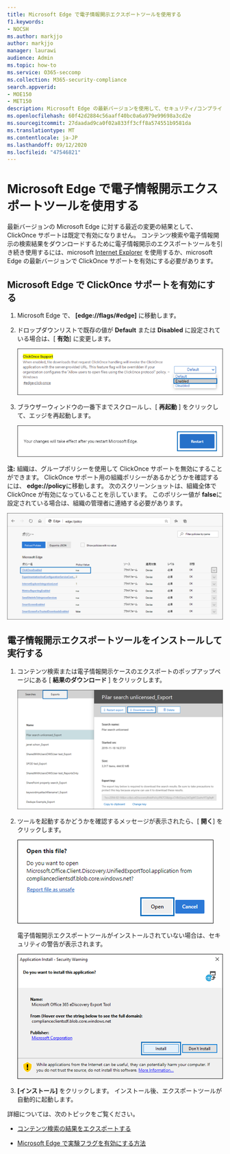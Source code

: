 ```yaml
---
title: Microsoft Edge で電子情報開示エクスポートツールを使用する
f1.keywords:
- NOCSH
ms.author: markjjo
author: markjjo
manager: laurawi
audience: Admin
ms.topic: how-to
ms.service: O365-seccomp
ms.collection: M365-security-compliance
search.appverid:
- MOE150
- MET150
description: Microsoft Edge の最新バージョンを使用して、セキュリティ/コンプライアンスセンターでコンテンツ検索と電子情報開示から検索結果をダウンロードするには、ClickOnce サポートを有効にする必要があります。
ms.openlocfilehash: 60f42d2884c56aaff40bc0a6a979e99698a3cd2e
ms.sourcegitcommit: 27daadad9ca0f02a833ff3cff8a574551b9581da
ms.translationtype: MT
ms.contentlocale: ja-JP
ms.lasthandoff: 09/12/2020
ms.locfileid: "47546821"
---
```

# <a name="use-the-ediscovery-export-tool-in-microsoft-edge"></a>Microsoft Edge で電子情報開示エクスポートツールを使用する

最新バージョンの Microsoft Edge に対する最近の変更の結果として、ClickOnce サポートは既定で有効になりません。 コンテンツ検索や電子情報開示の検索結果をダウンロードするために電子情報開示のエクスポートツールを引き続き使用するには、microsoft [Internet Explorer](https://support.microsoft.com/help/17621/internet-explorer-downloads) を使用するか、microsoft Edge の最新バージョンで ClickOnce サポートを有効にする必要があります。

## <a name="enable-clickonce-support-in-microsoft-edge"></a>Microsoft Edge で ClickOnce サポートを有効にする

1. Microsoft Edge で、 **[edge://flags/#edge]** に移動します。

2. ドロップダウンリストで既存の値が **Default** または **Disabled** に設定されている場合は、[ **有効**] に変更します。

   ![[有効] ドロップダウンリスト](../media/ClickOnceimage1.png)

3. ブラウザーウィンドウの一番下までスクロールし、[ **再起動** ] をクリックして、エッジを再起動します。

   ![[再起動] をクリックします](../media/ClickOnceimage2.png)

**注:** 組織は、グループポリシーを使用して ClickOnce サポートを無効にすることができます。 ClickOnce サポート用の組織ポリシーがあるかどうかを確認するには、 **edge://policy**に移動します。 次のスクリーンショットは、組織全体で ClickOnce が有効になっていることを示しています。 このポリシー値が **false**に設定されている場合は、組織の管理者に連絡する必要があります。

![エッジ組織ポリシーの一覧](../media/ClickOnceimage3.png)

## <a name="install-and-run-the-ediscovery-export-tool"></a>電子情報開示エクスポートツールをインストールして実行する

1. コンテンツ検索または電子情報開示ケースのエクスポートのポップアップページにある [ **結果のダウンロード** ] をクリックします。

   ![検索結果をダウンロードするには、ポップアップページの [結果のダウンロード] をクリックします。](../media/ClickOnceExport1.png)

2. ツールを起動するかどうかを確認するメッセージが表示されたら、[ **開く**] をクリックします。

   ![[開く] をクリックして電子情報開示エクスポートツールを起動します。](../media/ClickOnceimage4.png)

   電子情報開示エクスポートツールがインストールされていない場合は、セキュリティの警告が表示されます。 

   ![[インストール] をクリックして電子情報開示エクスポートツールをインストールします。](../media/ClickOnceimage5.png)

3. **[インストール]** をクリックします。 インストール後、エクスポートツールが自動的に起動します。

詳細については、次のトピックをご覧ください。

- [コンテンツ検索の結果をエクスポートする](export-search-results.md)

- [Microsoft Edge で実験フラグを有効にする方法](https://microsoftedgesupport.microsoft.com/hc/articles/360034075294-How-to-enable-experiment-flags-in-Microsoft-Edge-Insider-channels)
